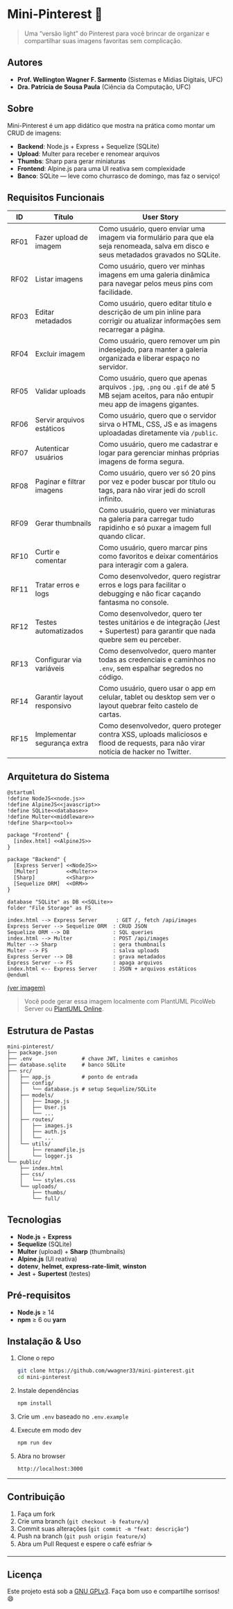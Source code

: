 # Mini-Pinterest 🚀

> Uma “versão light” do Pinterest para você brincar de organizar e compartilhar suas imagens favoritas sem complicação.

## Autores

- **Prof. Wellington Wagner F. Sarmento** (Sistemas e Mídias Digitais, UFC)  
- **Dra. Patrícia de Sousa Paula** (Ciência da Computação, UFC)

## Sobre

Mini-Pinterest é um app didático que mostra na prática como montar um CRUD de imagens:

- **Backend**: Node.js + Express + Sequelize (SQLite)  
- **Upload**: Multer para receber e renomear arquivos  
- **Thumbs**: Sharp para gerar miniaturas  
- **Frontend**: Alpine.js para uma UI reativa sem complexidade  
- **Banco**: SQLite — leve como churrasco de domingo, mas faz o serviço!

## Requisitos Funcionais

| ID    | Título                        | User Story                                                                                                                                          |
|-------|-------------------------------|-----------------------------------------------------------------------------------------------------------------------------------------------------|
| RF01  | Fazer upload de imagem        | Como usuário, quero enviar uma imagem via formulário para que ela seja renomeada, salva em disco e seus metadados gravados no SQLite.                |
| RF02  | Listar imagens                | Como usuário, quero ver minhas imagens em uma galeria dinâmica para navegar pelos meus pins com facilidade.                                           |
| RF03  | Editar metadados              | Como usuário, quero editar título e descrição de um pin inline para corrigir ou atualizar informações sem recarregar a página.                       |
| RF04  | Excluir imagem                | Como usuário, quero remover um pin indesejado, para manter a galeria organizada e liberar espaço no servidor.                                        |
| RF05  | Validar uploads               | Como usuário, quero que apenas arquivos `.jpg`, `.png` ou `.gif` de até 5 MB sejam aceitos, para não entupir meu app de imagens gigantes.           |
| RF06  | Servir arquivos estáticos     | Como usuário, quero que o servidor sirva o HTML, CSS, JS e as imagens uploadadas diretamente via `/public`.                                          |
| RF07  | Autenticar usuários           | Como usuário, quero me cadastrar e logar para gerenciar minhas próprias imagens de forma segura.                                                    |
| RF08  | Paginar e filtrar imagens     | Como usuário, quero ver só 20 pins por vez e poder buscar por título ou tags, para não virar jedi do scroll infinito.                                |
| RF09  | Gerar thumbnails              | Como usuário, quero ver miniaturas na galeria para carregar tudo rapidinho e só puxar a imagem full quando clicar.                                   |
| RF10  | Curtir e comentar             | Como usuário, quero marcar pins como favoritos e deixar comentários para interagir com a galera.                                                    |
| RF11  | Tratar erros e logs           | Como desenvolvedor, quero registrar erros e logs para facilitar o debugging e não ficar caçando fantasma no console.                                  |
| RF12  | Testes automatizados          | Como desenvolvedor, quero ter testes unitários e de integração (Jest + Supertest) para garantir que nada quebre sem eu perceber.                    |
| RF13  | Configurar via variáveis      | Como desenvolvedor, quero manter todas as credenciais e caminhos no `.env`, sem espalhar segredos no código.                                        |
| RF14  | Garantir layout responsivo    | Como usuário, quero usar o app em celular, tablet ou desktop sem ver o layout quebrar feito castelo de cartas.                                      |
| RF15  | Implementar segurança extra   | Como desenvolvedor, quero proteger contra XSS, uploads maliciosos e flood de requests, para não virar notícia de hacker no Twitter.                  |


## Arquitetura do Sistema

```plantuml
@startuml
!define NodeJS<<node.js>>
!define AlpineJS<<javascript>>
!define SQLite<<database>>
!define Multer<<middleware>>
!define Sharp<<tool>>

package "Frontend" {
  [index.html] <<AlpineJS>>
}

package "Backend" {
  [Express Server] <<NodeJS>>
  [Multer]         <<Multer>>
  [Sharp]          <<Sharp>>
  [Sequelize ORM]  <<ORM>>
}

database "SQLite" as DB <<SQLite>>
folder "File Storage" as FS

index.html --> Express Server      : GET /, fetch /api/images
Express Server --> Sequelize ORM  : CRUD JSON
Sequelize ORM --> DB              : SQL queries
index.html --> Multer             : POST /api/images
Multer --> Sharp                  : gera thumbnails
Multer --> FS                     : salva uploads
Express Server --> DB             : grava metadados
Express Server --> FS             : apaga arquivos
index.html <-- Express Server     : JSON + arquivos estáticos
@enduml
```
[(ver imagem)](docs/arquitetura.png)

> Você pode gerar essa imagem localmente com PlantUML PicoWeb Server ou [PlantUML Online](https://www.plantuml.com/plantuml).


## Estrutura de Pastas

```
mini-pinterest/
├── package.json
├── .env                # chave JWT, limites e caminhos
├── database.sqlite     # banco SQLite
├── src/
│   ├── app.js          # ponto de entrada
│   ├── config/
│   │   └── database.js # setup Sequelize/SQLite
│   ├── models/
│   │   ├── Image.js
│   │   ├── User.js
│   │   └── ...
│   ├── routes/
│   │   ├── images.js
│   │   ├── auth.js
│   │   └── ...
│   └── utils/
│       ├── renameFile.js
│       └── logger.js
└── public/
    ├── index.html
    ├── css/
    │   └── styles.css
    └── uploads/
        ├── thumbs/
        └── full/
```


## Tecnologias

* **Node.js** + **Express**
* **Sequelize** (SQLite)
* **Multer** (upload) + **Sharp** (thumbnails)
* **Alpine.js** (UI reativa)
* **dotenv**, **helmet**, **express-rate-limit**, **winston**
* **Jest** + **Supertest** (testes)



## Pré-requisitos

* **Node.js** ≥ 14
* **npm** ≥ 6 ou **yarn**


## Instalação & Uso

1. Clone o repo

   ```bash
   git clone https://github.com/wwagner33/mini-pinterest.git
   cd mini-pinterest
   ```
2. Instale dependências

   ```bash
   npm install
   ```
3. Crie um `.env` baseado no `.env.example`
4. Execute em modo dev

   ```bash
   npm run dev
   ```
5. Abra no browser

   ```bash
   http://localhost:3000
   ```

---

## Contribuição

1. Faça um fork
2. Crie uma branch (`git checkout -b feature/x`)
3. Commit suas alterações (`git commit -m "feat: descrição"`)
4. Push na branch (`git push origin feature/x`)
5. Abra um Pull Request e espere o café esfriar ☕

---

## Licença

Este projeto está sob a [GNU GPLv3](LICENSE). Faça bom uso e compartilhe sorrisos! 😄
